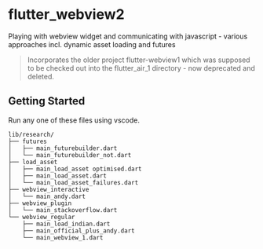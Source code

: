 # flutter_webview2

Playing with webview widget and communicating with javascript - various approaches incl. dynamic asset loading and futures

> Incorporates the older project flutter-webview1 which was supposed to be checked out into the flutter_air_1 directory - now deprecated and deleted.

## Getting Started

Run any one of these files using vscode.

```
lib/research/
├── futures
│   ├── main_futurebuilder.dart
│   └── main_futurebuilder_not.dart
├── load_asset
│   ├── main_load_asset optimised.dart
│   ├── main_load_asset.dart
│   └── main_load_asset_failures.dart
├── webview_interactive
│   └── main_andy.dart
├── webview_plugin
│   └── main_stackoverflow.dart
└── webview_regular
    ├── main_load_indian.dart
    ├── main_official_plus_andy.dart
    └── main_webview_1.dart
```


